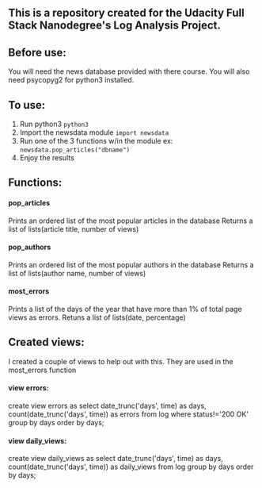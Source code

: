 ## This is a repository created for the Udacity Full Stack Nanodegree's Log Analysis Project.

## Before use:
You will need the news database provided with there course.
You will also need psycopyg2 for python3 installed.

## To use:
1. Run python3 ```python3```
2. Import the newsdata module ```import newsdata```
3. Run one of the 3 functions w/in the module
    ex: ``newsdata.pop_articles("dbname")``
4. Enjoy the results

## Functions:
#### pop_articles
Prints an ordered list of the most popular articles in the database
Returns a list of lists(article title, number of views)
#### pop_authors
Prints an ordered list of the most popular authors in the database
Returns a list of lists(author name, number of views)

#### most_errors
Prints a list of the days of the year that have more than 1% of total page views as errors.
Retuns a list of lists(date, percentage)

## Created views:
I created a couple of views to help out with this. They are used in the most_errors function
#### view errors:
create view errors as
select date_trunc('days', time) as days, count(date_trunc('days', time)) as errors
from log
where status!='200 OK'
group by days
order by days;


#### view daily_views:
create view daily_views as
select date_trunc('days', time) as days, count(date_trunc('days', time)) as daily_views
from log
group by days
order by days;
